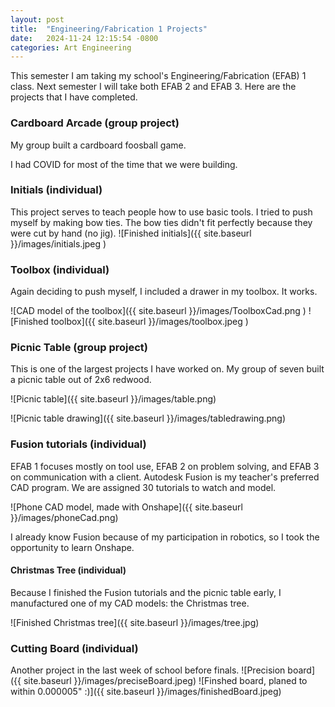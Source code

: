```yaml
---
layout: post
title:  "Engineering/Fabrication 1 Projects"
date:   2024-11-24 12:15:54 -0800
categories: Art Engineering
---
```


This semester I am taking my school's Engineering/Fabrication (EFAB) 1
class. Next semester I will take both EFAB 2 and EFAB 3. Here are the
projects that I have completed.

### Cardboard Arcade (group project)
My group built a cardboard foosball game.

I had COVID for most of the time that we were building. 

### Initials (individual)
This project serves to teach people how to use basic tools. I tried to
push myself by making bow ties. The bow ties didn't fit perfectly because
they were cut by hand (no jig).
![Finished initials]({{ site.baseurl }}/images/initials.jpeg )


### Toolbox (individual)
Again deciding to push myself, I included a drawer in my toolbox. It
works.

![CAD model of the toolbox]({{ site.baseurl }}/images/ToolboxCad.png )
![Finished toolbox]({{ site.baseurl }}/images/toolbox.jpeg )


### Picnic Table (group project)
This is one of the largest projects I have worked on. My group of seven
built a picnic table out of 2x6 redwood. 

![Picnic table]({{ site.baseurl }}/images/table.png)

![Picnic table drawing]({{ site.baseurl }}/images/tabledrawing.png)

### Fusion tutorials (individual)
EFAB 1 focuses mostly on tool use, EFAB 2 on problem solving, and EFAB 3
on communication with a client. Autodesk Fusion is my teacher's
preferred CAD program. We are assigned 30 tutorials to watch and model.

![Phone CAD model, made with Onshape]({{ site.baseurl }}/images/phoneCad.png)

I already know Fusion because of my participation in robotics, so I took
the opportunity to learn Onshape.

#### Christmas Tree (individual)
Because I finished the Fusion tutorials and the picnic table early, I
manufactured one of my CAD models: the Christmas tree.


![Finished Christmas tree]({{ site.baseurl }}/images/tree.jpg)

### Cutting Board (individual)
Another project in the last week of school before finals. 
![Precision board]({{ site.baseurl }}/images/preciseBoard.jpeg) 
![Finshed board, planed to within 0.000005" :)]({{ site.baseurl }}/images/finishedBoard.jpeg) 
